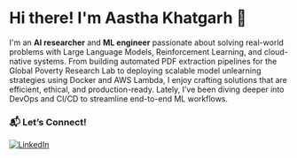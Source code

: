 
# Hi there! I'm Aastha Khatgarh 👋

<div class="github-introduction">

I'm an **AI researcher** and **ML engineer** passionate about solving real-world problems with Large Language Models, Reinforcement Learning, and cloud-native systems. From building automated PDF extraction pipelines for the Global Poverty Research Lab to deploying scalable model unlearning strategies using Docker and AWS Lambda, I enjoy crafting solutions that are efficient, ethical, and production-ready. Lately, I’ve been diving deeper into DevOps and CI/CD to streamline end-to-end ML workflows.

</div>

### 📬 Let’s Connect!
[![LinkedIn](https://img.shields.io/badge/LinkedIn-Connect-blue?style=flat&logo=linkedin)](https://www.linkedin.com/in/aastha-khatgarh)  



